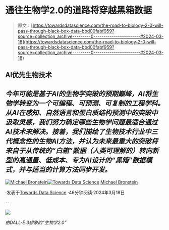 # 通往生物学2.0的道路将穿越黑箱数据

> 原文：[https://towardsdatascience.com/the-road-to-biology-2-0-will-pass-through-black-box-data-bbd00fabf959?source=collection_archive---------0-----------------------#2024-03-18](https://towardsdatascience.com/the-road-to-biology-2-0-will-pass-through-black-box-data-bbd00fabf959?source=collection_archive---------0-----------------------#2024-03-18)

## AI优先生物技术

## *今年可能是基于AI的生物学突破的预期巅峰，AI将生物学转变为一个可编程、可预测、可复制的工程学科。从AI在感知、自然语言和蛋白质结构预测中的突破中汲取灵感，我们努力确定哪些生物学问题最适合通过AI技术来解决。接着，我们描绘了生物技术行业中三代概念性的生物AI方法，并认为未来最重大的突破将来自于从传统的“白箱”数据（人类可理解的）转向新型的高通量、低成本、专为AI设计的“黑箱”数据模式，并与适当的计算方法同步开发。*

[](https://michael-bronstein.medium.com/?source=post_page---byline--bbd00fabf959--------------------------------)[![Michael Bronstein](../Images/1aa876fce70bb07bef159fecb74e85bf.png)](https://michael-bronstein.medium.com/?source=post_page---byline--bbd00fabf959--------------------------------)[](https://towardsdatascience.com/?source=post_page---byline--bbd00fabf959--------------------------------)[![Towards Data Science](../Images/a6ff2676ffcc0c7aad8aaf1d79379785.png)](https://towardsdatascience.com/?source=post_page---byline--bbd00fabf959--------------------------------) [Michael Bronstein](https://michael-bronstein.medium.com/?source=post_page---byline--bbd00fabf959--------------------------------)

·发表于[Towards Data Science](https://towardsdatascience.com/?source=post_page---byline--bbd00fabf959--------------------------------) ·46分钟阅读·2024年3月18日

--

![](../Images/807f2855ae2faff6b88a8848d67e5a1d.png)

*由DALL-E 3想象的“生物学2.0”*
